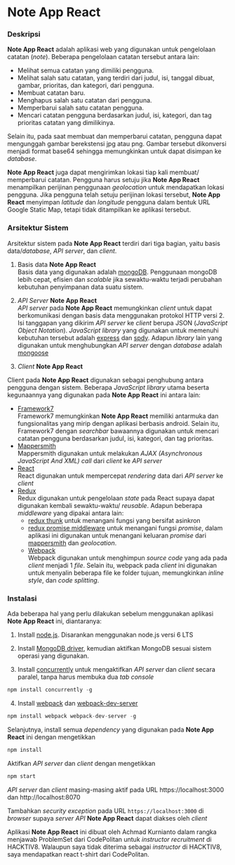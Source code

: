 # Note App React  
### Deskripsi  
**Note App React** adalah aplikasi web yang digunakan untuk pengelolaan catatan (_note_). Beberapa pengelolaan catatan tersebut antara lain:  
* Melihat semua catatan yang dimiliki pengguna.  
* Melihat salah satu catatan, yang terdiri dari judul, isi, tanggal dibuat, gambar, prioritas, dan kategori, dari pengguna.
* Membuat catatan baru.
* Menghapus salah satu catatan dari pengguna.
* Memperbarui salah satu catatan pengguna.
* Mencari catatan pengguna berdasarkan judul, isi, kategori, dan tag prioritas catatan yang dimilikinya.  

Selain itu, pada saat membuat dan memperbarui catatan, pengguna dapat mengunggah gambar berekstensi jpg atau png. Gambar tersebut dikonversi menjadi format base64 sehingga memungkinkan untuk dapat disimpan ke _database_.  

**Note App React** juga dapat mengirimkan lokasi tiap kali membuat/ memperbarui catatan. Pengguna harus setuju jika **Note App React** menampilkan perijinan penggunaan _geolocation_ untuk mendapatkan lokasi pengguna. Jika pengguna telah setuju perijinan lokasi tersebut, **Note App React** menyimpan _latitude_ dan _longitude_ pengguna dalam bentuk URL Google Static Map, tetapi tidak ditampilkan ke aplikasi tersebut.   

### Arsitektur Sistem
Arsitektur sistem pada **Note App React** terdiri dari tiga bagian, yaitu basis data/_database_, _API server_, dan _client_.

1. Basis data **Note App React**  
 Basis data yang digunakan adalah [mongoDB][mongodb link]. Penggunaan mongoDB lebih cepat, efisien dan _scalable_ jika sewaktu-waktu terjadi perubahan kebutuhan penyimpanan data suatu sistem.  

2. _API Server_ **Note App React**  
 _API server_ pada **Note App React** memungkinkan _client_ untuk dapat berkomunikasi dengan basis data menggunakan protokol HTTP versi 2. Isi tanggapan yang dikirim _API server_ ke _client_ berupa JSON (_JavaScript Object Notation_). _JavaScript library_ yang digunakan untuk memenuhi kebutuhan tersebut adalah [express][express link] dan [spdy][spdy link]. Adapun _library_ lain yang digunakan untuk menghubungkan _API server_ dengan _database_ adalah [mongoose][mongoose link]

3. _Client_ **Note App React**  

 Client pada **Note App React** digunakan sebagai penghubung antara pengguna dengan sistem. Beberapa _JavaScript library_ utama beserta kegunaannya yang digunakan pada **Note App React** ini antara lain:  
 * [Framework7][f7 link]  
Framework7  memungkinkan **Note App React** memiliki antarmuka dan fungsionalitas yang mirip dengan aplikasi berbasis android. Selain itu, Framework7 dengan _searchbar_ bawaannya digunakan untuk mencari catatan pengguna berdasarkan judul, isi, kategori, dan tag prioritas.
 * [Mappersmith][mappersmith link]  
 Mappersmith digunakan untuk melakukan _AJAX (Asynchronous JavaScript And XML) call_ dari _client_ ke _API server_
 * [React][react link]  
React digunakan untuk mempercepat _rendering_ data dari _API server_ ke _client_
 * [Redux][redux link]  
Redux digunakan untuk pengelolaan _state_ pada React supaya dapat digunakan kembali sewaktu-waktu/ _reusable_. Adapun beberapa _middleware_ yang dipakai antara lain:  
    * [redux thunk][redux thunk link] untuk menangani fungsi yang bersifat asinkron
    * [redux promise middleware][redux promise link] untuk menangani fungsi _promise_, dalam aplikasi ini digunakan untuk menangani keluaran _promise_ dari [mappersmith][mappersmith link] dan _geolocation_.  
   * [Webpack][webpack link]  
   Webpack digunakan untuk menghimpun _source code_ yang ada pada _client_ menjadi 1 _file_. Selain itu, webpack pada _client_ ini digunakan untuk menyalin beberapa file ke folder tujuan, memungkinkan _inline style_, dan _code splitting_.


### Instalasi  
Ada beberapa hal yang perlu dilakukan sebelum menggunakan aplikasi **Note App React** ini, diantaranya:  

1. Install [node.js][nodejs link]. Disarankan menggunakan node.js versi 6 LTS  

2. Install [MongoDB driver][mongodb driver link], kemudian aktifkan MongoDB sesuai sistem operasi yang digunakan.  

3. Install [concurrently][concurrently link] untuk mengaktifkan _API server_ dan _client_ secara paralel, tanpa harus membuka dua _tab console_   
```javascript
npm install concurrently -g
```  

4. Install [webpack][webpack link] dan [webpack-dev-server][webpack dev link]  
```javascript
npm install webpack webpack-dev-server -g
```  

Selanjutnya, install semua _dependency_ yang digunakan pada **Note App React** ini dengan mengetikkan
```javascript
npm install
```  
Aktifkan _API server_ dan _client_ dengan mengetikkan
```javascript
npm start
```  
_API server_ dan _client_ masing-masing aktif pada URL https://localhost:3000 dan http://localhost:8070  

Tambahkan _security exception_ pada URL `https://localhost:3000` di _browser_ supaya _server API_ **Note App React** dapat diakses oleh _client_  

Aplikasi **Note App React** ini dibuat oleh Achmad Kurnianto dalam rangka menjawab ProblemSet dari CodePolitan untuk _instructor recruitment_ di HACKTIV8. Walaupun saya tidak diterima sebagai _instructor_ di HACKTIV8, saya mendapatkan react t-shirt dari CodePolitan.

[concurrently link]: https://www.npmjs.com/package/concurrently
[express link]: https://expressjs.com/
[f7 link]: http://framework7.io/
[mappersmith link]: http://tulios.github.io/mappersmith/
[mongodb link]: https://www.mongodb.com/
[mongodb driver link]: https://www.mongodb.com/download-center
[mongoose link]: http://mongoosejs.com/
[nodejs link]: https://nodejs.org/en/download/
[react link]: https://facebook.github.io/react/
[redux link]: http://redux.js.org/
[redux thunk link]: https://github.com/gaearon/redux-thunk
[redux promise link]: https://github.com/pburtchaell/redux-promise-middleware
[spdy link]: https://www.npmjs.com/package/spdy
[webpack link]: https://webpack.github.io/docs/
[webpack dev link]: https://github.com/webpack/webpack-dev-server

[example image]: https://maps.googleapis.com/maps/api/staticmap?center=-6.160382,106.847349&zoom=18&size=800x450&sensor=false&markers=color:red|-6.160382,106.847349
